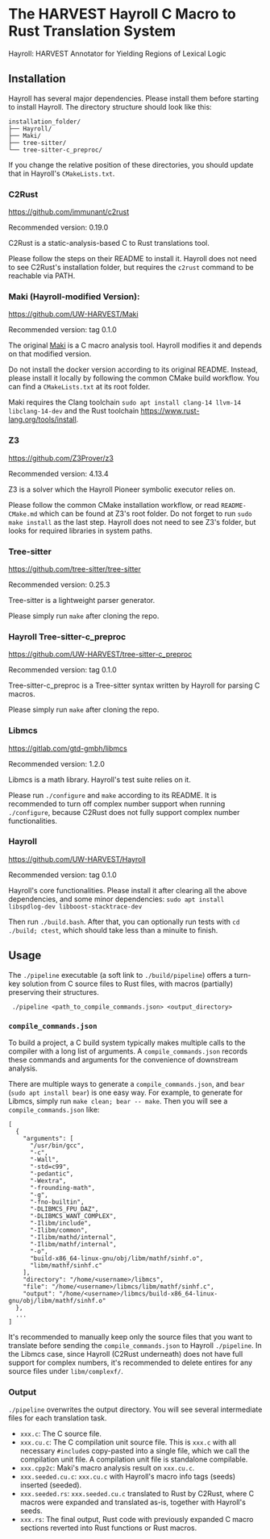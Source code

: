 # The HARVEST Hayroll C Macro to Rust Translation System

Hayroll: HARVEST Annotator for Yielding Regions of Lexical Logic

## Installation

Hayroll has several major dependencies. Please install them before starting to install Hayroll. 
The directory structure should look like this:

```
installation_folder/
├── Hayroll/
├── Maki/
├── tree-sitter/
└── tree-sitter-c_preproc/
```

If you change the relative position of these directories, you should update that in Hayroll's `CMakeLists.txt`.

### C2Rust

https://github.com/immunant/c2rust

Recommended version: 0.19.0

C2Rust is a static-analysis-based C to Rust translations tool. 

Please follow the steps on their README to install it. Hayroll does not need to see C2Rust's installation folder, but requires the `c2rust` command to be reachable via PATH. 

### Maki (Hayroll-modified Version): 

https://github.com/UW-HARVEST/Maki

Recommended version: tag 0.1.0

The original [Maki](https://dl.acm.org/doi/abs/10.1145/3597503.3623323) is a C macro analysis tool. Hayroll modifies it and depends on that modified version. 

Do not install the docker version according to its original README. Instead, please install it locally by following the common CMake build workflow. You can find a `CMakeLists.txt` at its root folder. 

Maki requires the Clang toolchain `sudo apt install clang-14 llvm-14 libclang-14-dev` and the Rust toolchain https://www.rust-lang.org/tools/install. 

### Z3

https://github.com/Z3Prover/z3

Recommended version: 4.13.4

Z3 is a solver which the Hayroll Pioneer symbolic executor relies on.

Please follow the common CMake installation workflow, or read `README-CMake.md` which can be found at Z3's root folder. Do not forget to run `sudo make install` as the last step. Hayroll does not need to see Z3's folder, but looks for required libraries in system paths. 

### Tree-sitter

https://github.com/tree-sitter/tree-sitter

Recommended version: 0.25.3

Tree-sitter is a lightweight parser generator. 

Please simply run `make` after cloning the repo. 

### Hayroll Tree-sitter-c_preproc

https://github.com/UW-HARVEST/tree-sitter-c_preproc

Recommended version: tag 0.1.0

Tree-sitter-c_preproc is a Tree-sitter syntax written by Hayroll for parsing C macros. 

Please simply run `make` after cloning the repo. 

### Libmcs

https://gitlab.com/gtd-gmbh/libmcs

Recommended version: 1.2.0

Libmcs is a math library. Hayroll's test suite relies on it. 

Please run `./configure` and `make` according to its README. 
It is recommended to turn off complex number support when running `./configure`, because C2Rust does not fully support complex number functionalities. 

### Hayroll

https://github.com/UW-HARVEST/Hayroll

Recommended version: tag 0.1.0

Hayroll's core functionalities. Please install it after clearing all the above dependencies, and some minor dependencies: `sudo apt install libspdlog-dev libboost-stacktrace-dev`

Then run `./build.bash`. After that, you can optionally run tests with `cd ./build; ctest`, which should take less than a minuite to finish. 

## Usage

The `./pipeline` executable (a soft link to `./build/pipeline`) offers a turn-key solution from C source files to Rust files, with macros (partially) preserving their structures.

` ./pipeline <path_to_compile_commands.json> <output_directory>`

### `compile_commands.json`

To build a project, a C build system typically makes multiple calls to the compiler with a long list of arguments. A `compile_commands.json` records these commands and arguments for the convenience of downstream analysis. 

There are multiple ways to generate a `compile_commands.json`, and `bear` (`sudo apt install bear`) is one easy way. For example, to generate for Libmcs, simply run `make clean; bear -- make`. Then you will see a `compile_commands.json` like:

```
[
  {
    "arguments": [
      "/usr/bin/gcc",
      "-c",
      "-Wall",
      "-std=c99",
      "-pedantic",
      "-Wextra",
      "-frounding-math",
      "-g",
      "-fno-builtin",
      "-DLIBMCS_FPU_DAZ",
      "-DLIBMCS_WANT_COMPLEX",
      "-Ilibm/include",
      "-Ilibm/common",
      "-Ilibm/mathd/internal",
      "-Ilibm/mathf/internal",
      "-o",
      "build-x86_64-linux-gnu/obj/libm/mathf/sinhf.o",
      "libm/mathf/sinhf.c"
    ],
    "directory": "/home/<username>/libmcs",
    "file": "/home/<username>/libmcs/libm/mathf/sinhf.c",
    "output": "/home/<username>/libmcs/build-x86_64-linux-gnu/obj/libm/mathf/sinhf.o"
  },
  ...
]
```

It's recommended to manually keep only the source files that you want to translate before sending the `compile_commands.json` to Hayroll `./pipeline`. In the Libmcs case, since Hayroll (C2Rust underneath) does not have full support for complex numbers, it's recommended to delete entires for any source files under `libm/complexf/`. 

### Output

`./pipeline` overwrites the output directory. You will see several intermediate files for each translation task. 

- `xxx.c`: The C source file. 
- `xxx.cu.c`: The C compilation unit source file. This is `xxx.c` with all necessary `#include`s copy-pasted into a single file, which we call the compilation unit file. A compilation unit file is standalone compilable. 
- `xxx.cpp2c`: Maki's macro analysis result on `xxx.cu.c`.
- `xxx.seeded.cu.c`: `xxx.cu.c` with Hayroll's macro info tags (seeds) inserted (seeded). 
- `xxx.seeded.rs`: `xxx.seeded.cu.c` translated to Rust by C2Rust, where C macros were expanded and translated as-is, together with Hayroll's seeds. 
- `xxx.rs`: The final output, Rust code with previously expanded C macro sections reverted into Rust functions or Rust macros.
